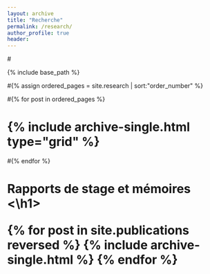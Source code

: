 ```yaml
---
layout: archive
title: "Recherche"
permalink: /research/
author_profile: true
header:
---
```



#<nbsp>

{% include base_path %}

#{% assign ordered_pages = site.research | sort:"order_number" %}

#{% for post in ordered_pages %}
#  {% include archive-single.html type="grid" %}
#{% endfor %}


<h1> Rapports de stage et mémoires <\h1> 
 
{% for post in site.publications reversed %}
  {% include archive-single.html %}
{% endfor %}
